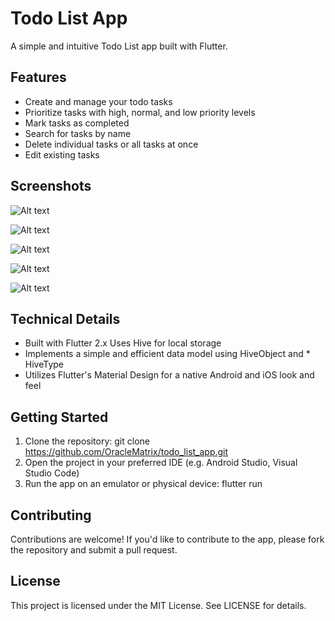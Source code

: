 # Todo List App
A simple and intuitive Todo List app built with Flutter.

## Features
* Create and manage your todo tasks
* Prioritize tasks with high, normal, and low priority levels
* Mark tasks as completed
* Search for tasks by name
* Delete individual tasks or all tasks at once
* Edit existing tasks

## Screenshots
![Alt text](https://github.com/OracleMatrix/blogclub/blob/main/Screenshot_1723662047.png?raw=true "Optional Title")

![Alt text](https://github.com/OracleMatrix/blogclub/blob/main/Screenshot_1723662571.png?raw=true "Optional Title")

![Alt text](https://github.com/OracleMatrix/blogclub/blob/main/Screenshot_1723662199.png?raw=true "Optional Title")

![Alt text](https://github.com/OracleMatrix/blogclub/blob/main/Screenshot_1723662225.png?raw=true "Optional Title")

![Alt text](https://github.com/OracleMatrix/blogclub/blob/main/Screenshot_1723662607.png?raw=true "Optional Title")

## Technical Details
* Built with Flutter 2.x
Uses Hive for local storage
* Implements a simple and efficient data model using HiveObject and * HiveType
* Utilizes Flutter's Material Design for a native Android and iOS look and feel

## Getting Started
1. Clone the repository: git clone https://github.com/OracleMatrix/todo_list_app.git
2. Open the project in your preferred IDE (e.g. Android Studio, Visual Studio Code)
3. Run the app on an emulator or physical device: flutter run

## Contributing
Contributions are welcome! If you'd like to contribute to the app, please fork the repository and submit a pull request.

## License
This project is licensed under the MIT License. See LICENSE for details.
